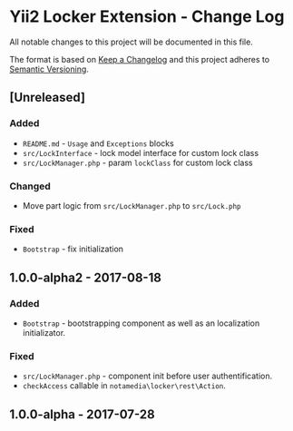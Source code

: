 # Yii2 Locker Extension - Change Log

All notable changes to this project will be documented in this file.

The format is based on [Keep a Changelog](http://keepachangelog.com/)
and this project adheres to [Semantic Versioning](http://semver.org/).

## [Unreleased]

### Added

- `README.md` - `Usage` and `Exceptions` blocks
- `src/LockInterface` - lock model interface for custom lock class
- `src/LockManager.php` - param `lockClass` for custom lock class

### Changed

- Move part logic from `src/LockManager.php` to `src/Lock.php`

### Fixed
- `Bootstrap` - fix initialization

## 1.0.0-alpha2 - 2017-08-18

### Added
- `Bootstrap` - bootstrapping component as well as an localization initializator.

### Fixed
- `src/LockManager.php` - component init before user authentification.
- `checkAccess` callable in `notamedia\locker\rest\Action`.

## 1.0.0-alpha - 2017-07-28
